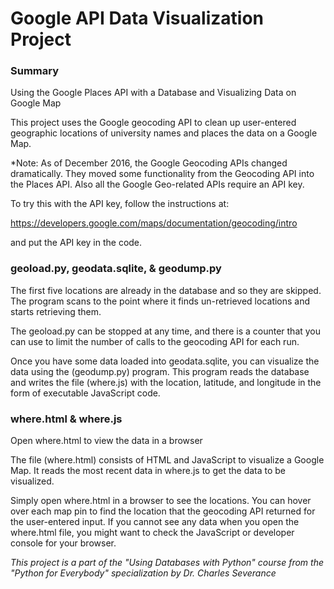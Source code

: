# Google API Data Visualization Project

### Summary

Using the Google Places API with a Database and Visualizing Data on Google Map

This project uses the Google geocoding API to clean up user-entered geographic locations of
university names and places the data on a Google Map.

*Note: As of December 2016, the Google Geocoding APIs changed dramatically.
They moved some functionality from the Geocoding API into the Places API. 
Also all the Google Geo-related APIs require an API key.

To try this with the API key, follow the instructions at:

https://developers.google.com/maps/documentation/geocoding/intro

and put the API key in the code.

### geoload.py, geodata.sqlite, & geodump.py

The first five locations are already in the database and so they
are skipped.  The program scans to the point where it finds un-retrieved
locations and starts retrieving them.

The geoload.py can be stopped at any time, and there is a counter
that you can use to limit the number of calls to the geocoding
API for each run.

Once you have some data loaded into geodata.sqlite, you can
visualize the data using the (geodump.py) program.  This
program reads the database and writes the file (where.js)
with the location, latitude, and longitude in the form of
executable JavaScript code.

### where.html & where.js

Open where.html to view the data in a browser

The file (where.html) consists of HTML and JavaScript to visualize
a Google Map.  It reads the most recent data in where.js to get
the data to be visualized.

Simply open where.html in a browser to see the locations.  You
can hover over each map pin to find the location that the
geocoding API returned for the user-entered input.  If you
cannot see any data when you open the where.html file, you might
want to check the JavaScript or developer console for your browser.


*This project is a part of the "Using Databases with Python" course from the "Python for Everybody" specialization by Dr. Charles Severance*
